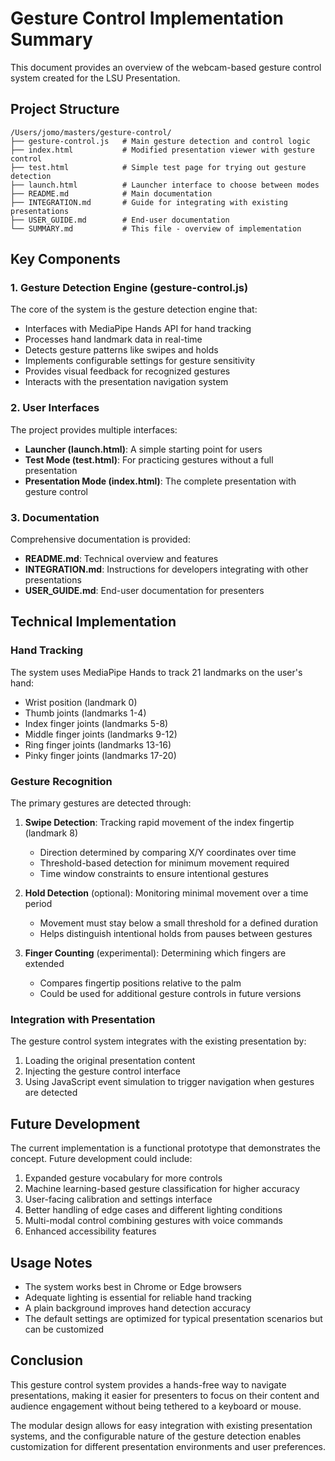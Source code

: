 # Gesture Control Implementation Summary

This document provides an overview of the webcam-based gesture control system created for the LSU Presentation.

## Project Structure

```
/Users/jomo/masters/gesture-control/
├── gesture-control.js   # Main gesture detection and control logic
├── index.html           # Modified presentation viewer with gesture control
├── test.html            # Simple test page for trying out gesture detection
├── launch.html          # Launcher interface to choose between modes
├── README.md            # Main documentation
├── INTEGRATION.md       # Guide for integrating with existing presentations
├── USER_GUIDE.md        # End-user documentation
└── SUMMARY.md           # This file - overview of implementation
```

## Key Components

### 1. Gesture Detection Engine (gesture-control.js)

The core of the system is the gesture detection engine that:

- Interfaces with MediaPipe Hands API for hand tracking
- Processes hand landmark data in real-time
- Detects gesture patterns like swipes and holds
- Implements configurable settings for gesture sensitivity
- Provides visual feedback for recognized gestures
- Interacts with the presentation navigation system

### 2. User Interfaces

The project provides multiple interfaces:

- **Launcher (launch.html)**: A simple starting point for users
- **Test Mode (test.html)**: For practicing gestures without a full presentation
- **Presentation Mode (index.html)**: The complete presentation with gesture control

### 3. Documentation

Comprehensive documentation is provided:

- **README.md**: Technical overview and features
- **INTEGRATION.md**: Instructions for developers integrating with other presentations
- **USER_GUIDE.md**: End-user documentation for presenters

## Technical Implementation

### Hand Tracking

The system uses MediaPipe Hands to track 21 landmarks on the user's hand:

- Wrist position (landmark 0)
- Thumb joints (landmarks 1-4)
- Index finger joints (landmarks 5-8)
- Middle finger joints (landmarks 9-12)
- Ring finger joints (landmarks 13-16)
- Pinky finger joints (landmarks 17-20)

### Gesture Recognition

The primary gestures are detected through:

1. **Swipe Detection**: Tracking rapid movement of the index fingertip (landmark 8)
   - Direction determined by comparing X/Y coordinates over time
   - Threshold-based detection for minimum movement required
   - Time window constraints to ensure intentional gestures

2. **Hold Detection** (optional): Monitoring minimal movement over a time period
   - Movement must stay below a small threshold for a defined duration
   - Helps distinguish intentional holds from pauses between gestures

3. **Finger Counting** (experimental): Determining which fingers are extended
   - Compares fingertip positions relative to the palm
   - Could be used for additional gesture controls in future versions

### Integration with Presentation

The gesture control system integrates with the existing presentation by:

1. Loading the original presentation content
2. Injecting the gesture control interface
3. Using JavaScript event simulation to trigger navigation when gestures are detected

## Future Development

The current implementation is a functional prototype that demonstrates the concept. Future development could include:

1. Expanded gesture vocabulary for more controls
2. Machine learning-based gesture classification for higher accuracy
3. User-facing calibration and settings interface
4. Better handling of edge cases and different lighting conditions
5. Multi-modal control combining gestures with voice commands
6. Enhanced accessibility features

## Usage Notes

- The system works best in Chrome or Edge browsers
- Adequate lighting is essential for reliable hand tracking
- A plain background improves hand detection accuracy
- The default settings are optimized for typical presentation scenarios but can be customized

## Conclusion

This gesture control system provides a hands-free way to navigate presentations, making it easier for presenters to focus on their content and audience engagement without being tethered to a keyboard or mouse.

The modular design allows for easy integration with existing presentation systems, and the configurable nature of the gesture detection enables customization for different presentation environments and user preferences.
